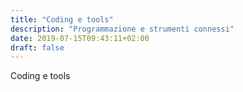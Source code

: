```yaml
---
title: "Coding e tools"
description: "Programmazione e strumenti connessi"
date: 2019-07-15T09:43:11+02:00
draft: false
---
```


Coding e tools
